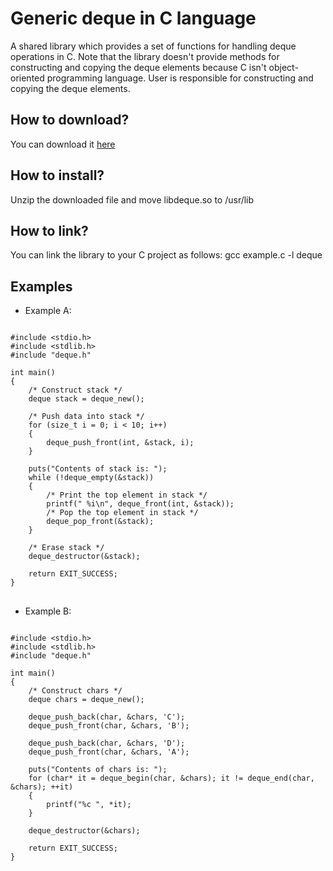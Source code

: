 # Generic deque in C language
A shared library which provides a set of functions for handling deque operations in C. Note that the library doesn't provide methods for constructing and copying the deque 
elements because C isn't object-oriented programming language. User is responsible for constructing and copying the deque elements.

<h2>How to download?</h2>
You can download it <a href="https://github.com/user-attachments/files/20062757/libdeque.zip">here</a>

<h2>How to install?</h2>
Unzip the downloaded file and move libdeque.so to /usr/lib

<h2>How to link?</h2>
You can link the library to your C project as follows: gcc example.c -l deque

<br>
<h2> Examples </h2>

* Example A:

<pre>
<code class="language-c">
#include &lt;stdio.h&gt;
#include &lt;stdlib.h&gt;
#include "deque.h"

int main()
{
    /* Construct stack */
    deque stack = deque_new();

    /* Push data into stack */
    for (size_t i = 0; i < 10; i++)
    {
        deque_push_front(int, &stack, i);
    }

    puts("Contents of stack is: ");
    while (!deque_empty(&stack))
    {
        /* Print the top element in stack */
        printf(" %i\n", deque_front(int, &stack));
        /* Pop the top element in stack */
        deque_pop_front(&stack);
    }
    
    /* Erase stack */
    deque_destructor(&stack);    
    
    return EXIT_SUCCESS;
}
</code>
</pre>

* Example B:

<pre>
<code class="language-c">
#include &lt;stdio.h&gt;
#include &lt;stdlib.h&gt;
#include "deque.h"

int main()
{
    /* Construct chars */
    deque chars = deque_new();

    deque_push_back(char, &chars, 'C');
    deque_push_front(char, &chars, 'B');

    deque_push_back(char, &chars, 'D');
    deque_push_front(char, &chars, 'A');

    puts("Contents of chars is: ");
    for (char* it = deque_begin(char, &chars); it != deque_end(char, &chars); ++it)
    {
        printf("%c ", *it);
    }
    
    deque_destructor(&chars);
    
    return EXIT_SUCCESS;
}
</code>
</pre>

